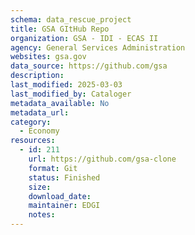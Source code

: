 ```yaml
---
schema: data_rescue_project 
title: GSA GItHub Repo
organization: GSA - IDI - ECAS II
agency: General Services Administration
websites: gsa.gov
data_source: https://github.com/gsa
description: 
last_modified: 2025-03-03
last_modified_by: Cataloger
metadata_available: No
metadata_url: 
category:
  - Economy
resources:
  - id: 211
    url: https://github.com/gsa-clone
    format: Git
    status: Finished
    size: 
    download_date: 
    maintainer: EDGI
    notes: 
---
```

